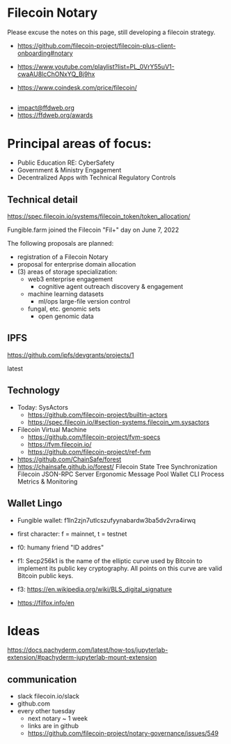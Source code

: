 # Filecoin Notary

Please excuse the notes on this page, still developing a filecoin strategy.  

* https://github.com/filecoin-project/filecoin-plus-client-onboarding#notary

* https://www.youtube.com/playlist?list=PL_0VrY55uV1-cwaAU8lcChONxYQ_Bj9hx

* https://www.coindesk.com/price/filecoin/


## 
* impact@ffdweb.org
* https://ffdweb.org/awards

# Principal areas of focus:
* Public Education RE: CyberSafety
* Government & Ministry Engagement
* Decentralized Apps with Technical Regulatory Controls



## Technical detail
https://spec.filecoin.io/systems/filecoin_token/token_allocation/

Fungible.farm joined the Filecoin "Fil+" day on June 7, 2022

The following proposals are planned:
* registration of a Filecoin Notary
* proposal for enterprise domain allocation
* (3) areas of storage specialization:
    * web3 enterprise engagement
        - cognitive agent outreach discovery & engagement
    * machine learning datasets
        - ml/ops large-file version control
    * fungal, etc. genomic sets
        - open genomic data

## IPFS
https://github.com/ipfs/devgrants/projects/1

latest

## Technology
* Today: SysActors
    * https://github.com/filecoin-project/builtin-actors
    * https://spec.filecoin.io/#section-systems.filecoin_vm.sysactors
* Filecoin Virtual Machine
    - https://github.com/filecoin-project/fvm-specs
    - https://fvm.filecoin.io/
    - https://github.com/filecoin-project/ref-fvm
* https://github.com/ChainSafe/forest
* https://chainsafe.github.io/forest/
Filecoin State Tree Synchronization
Filecoin JSON-RPC Server
Ergonomic Message Pool
Wallet CLI
Process Metrics & Monitoring

## Wallet Lingo
* Fungible wallet: f1ln2zjn7utlcszufyynabardw3ba5dv2vra4irwq
* first character: f = mainnet, t = testnet
* f0: humany friend "ID addres"
* f1: Secp256k1 is the name of the elliptic curve used by Bitcoin to implement its public key cryptography. All points on this curve are valid Bitcoin public keys.
* f3: https://en.wikipedia.org/wiki/BLS_digital_signature

* https://filfox.info/en

# Ideas
https://docs.pachyderm.com/latest/how-tos/jupyterlab-extension/#pachyderm-jupyterlab-mount-extension

## communication
* slack  filecoin.io/slack
* github.com
* every other tuesday
    - next notary ~ 1 week 
    - links are in github
    - https://github.com/filecoin-project/notary-governance/issues/549

